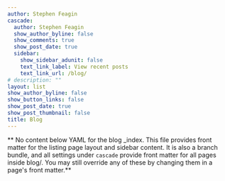 ```yaml
---
author: Stephen Feagin
cascade:
  author: Stephen Feagin
  show_author_byline: false
  show_comments: true
  show_post_date: true
  sidebar:
    show_sidebar_adunit: false
    text_link_label: View recent posts
    text_link_url: /blog/
# description: ""
layout: list
show_author_byline: false
show_button_links: false
show_post_date: true
show_post_thumbnail: false
title: Blog
---
```


** No content below YAML for the blog _index. This file provides front matter for the listing page layout and sidebar content. It is also a branch bundle, and all settings under `cascade` provide front matter for all pages inside blog/. You may still override any of these by changing them in a page's front matter.**
